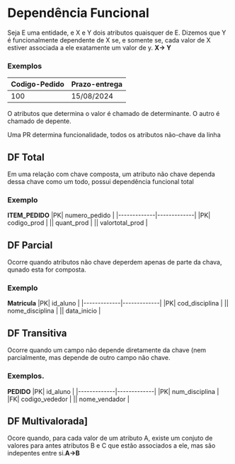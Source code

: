 # Dependência Funcional
Seja E uma entidade, e X e Y dois atributos quaisquer de E. Dizemos que Y é funcionalmente dependente de X se, e somente se, cada valor de X estiver associada a ele exatamente um valor de y.
**X-> Y**

### Exemplos
|Codigo-Pedido | Prazo-entrega |
|-------------|-------------|
| 100 |15/08/2024 |

O atributos que determina o valor é chamado de determinante. O autro é chamado de depente.

Uma PR determina funcionalidade, todos os atributos não-chave da linha
## DF Total
Em uma relação com chave composta, um atributo não chave dependa dessa chave como um todo, possui dependência funcional total
### Exemplo

 **ITEM_PEDIDO**
|PK| numero_pedido |
|-------------|-------------|
|PK| codigo_prod |
|| quant_prod |
|| valortotal_prod |

## DF Parcial
Ocorre quando atributos não chave deperdem apenas de parte da chava, qunado esta for composta.
### Exemplo

**Matricula**
|PK| id_aluno |
|-------------|-------------|
|PK| cod_disciplina |
|| nome_disciplina |
|| data_inicio |

## DF Transitiva
Ocorre quando um campo não depende diretamente da chave (nem parcialmente, mas depende de outro campo não chave.
### Exemplos.
**PEDIDO**
|PK| id_aluno |
|-------------|-------------|
|PK| num_disciplina |
|FK| codigo_vededor |
|| nome_vendador |

## DF Multivalorada]
Ocore quando, para cada valor de um atributo A, existe um conjuto de valores para antes atributos B e C que estão associados a ele, mas são indepentes entre si.**A->B**

